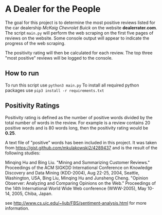 # A Dealer for the People
The goal for this project is to determine the most positive reviews listed
for the car dealership *McKaig Chevrolet Buick* on the website **dealerrater.com**.
The script `main.py` will perform the web scraping on the first five pages of
reviews on the website. Some console output will appear to indicate the progress
of the web scraping.

The positivity rating will then be calculated for each review. The top three
"most positive" reviews will be logged to the console.

## How to run
To run this script use `python3 main.py`
To install all required python packages use `pip3 install -r requirements.txt`

## Positivity Ratings
Positivity rating is defined as the number of positive words divided by the total
number of words in the review. For example is a review contains 20 positive words
and is 80 words long, then the positivity rating would be **0.25**.

A text file of "positive" words has been included in this project. It was taken
from https://gist.github.com/mkulakowski2/4289437 and is the result of the following
studies:

Minqing Hu and Bing Liu. "Mining and Summarizing Customer Reviews." 
      Proceedings of the ACM SIGKDD International Conference on Knowledge 
      Discovery and Data Mining (KDD-2004), Aug 22-25, 2004, Seattle, 
      Washington, USA, 
Bing Liu, Minqing Hu and Junsheng Cheng. "Opinion Observer: Analyzing 
      and Comparing Opinions on the Web." Proceedings of the 14th 
      International World Wide Web conference (WWW-2005), May 10-14, 
      2005, Chiba, Japan.

see http://www.cs.uic.edu/~liub/FBS/sentiment-analysis.html for more information.
